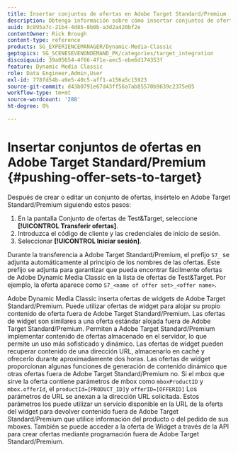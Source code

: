 ```yaml
---
title: Insertar conjuntos de ofertas en Adobe Target Standard/Premium
description: Obtenga información sobre cómo insertar conjuntos de ofertas en Adobe Target Standard/Premium desde Adobe Dynamic Media Classic.
uuid: 8c895a7c-21b4-4d85-8b0b-a3d2a420bf2e
contentOwner: Rick Brough
content-type: reference
products: SG_EXPERIENCEMANAGER/Dynamic-Media-Classic
geptopics: SG_SCENESEVENONDEMAND_PK/categories/target_integration
discoiquuid: 39a05654-4f66-4f1e-aec5-ebe6d174353f
feature: Dynamic Media Classic
role: Data Engineer,Admin,User
exl-id: 778fd54b-a9e5-40c5-aff1-a156a5c15923
source-git-commit: d43b0791e67d43ff56a7ab85570b9639c2375e05
workflow-type: tm+mt
source-wordcount: '288'
ht-degree: 0%

---
```


# Insertar conjuntos de ofertas en Adobe Target Standard/Premium {#pushing-offer-sets-to-target}

Después de crear o editar un conjunto de ofertas, insértelo en Adobe Target Standard/Premium siguiendo estos pasos:

1. En la pantalla Conjunto de ofertas de Test&amp;Target, seleccione **[!UICONTROL Transferir ofertas]**.
1. Introduzca el código de cliente y las credenciales de inicio de sesión.
1. Seleccionar **[!UICONTROL Iniciar sesión]**.

Durante la transferencia a Adobe Target Standard/Premium, el prefijo `S7_` se adjunta automáticamente al principio de los nombres de las ofertas. Este prefijo se adjunta para garantizar que pueda encontrar fácilmente ofertas de Adobe Dynamic Media Classic en la lista de ofertas de Test&amp;Target. Por ejemplo, la oferta aparece como `S7_<name of offer set>_<offer name>`.

Adobe Dynamic Media Classic inserta ofertas de widgets de Adobe Target Standard/Premium. Puede utilizar ofertas de widget para alojar su propio contenido de oferta fuera de Adobe Target Standard/Premium. Las ofertas de widget son similares a una oferta estándar alojada fuera de Adobe Target Standard/Premium. Permiten a Adobe Target Standard/Premium implementar contenido de ofertas almacenado en el servidor, lo que permite un uso más sofisticado y dinámico. Las ofertas de widget pueden recuperar contenido de una dirección URL, almacenarlo en caché y ofrecerlo durante aproximadamente dos horas. Las ofertas de widget proporcionan algunas funciones de generación de contenido dinámico que otras ofertas fuera de Adobe Target Standard/Premium no. Si el mbox que sirve la oferta contiene parámetros de mbox como `mboxProductID` y `mbox.offerId`, el `productId=[PRODUCT_ID]`y `offerID=[OFFERID]` Los parámetros de URL se anexan a la dirección URL solicitada. Estos parámetros los puede utilizar un servicio disponible en la URL de la oferta del widget para devolver contenido fuera de Adobe Target Standard/Premium que utilice información del producto o del pedido de sus mboxes. También se puede acceder a la oferta de Widget a través de la API para crear ofertas mediante programación fuera de Adobe Target Standard/Premium.
